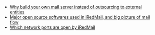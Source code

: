 * [Why build your own mail server instead of outsourcing to external entities](./why.build.your.own.mail.server.html)
* [Major open source softwares used in iRedMail, and big picture of mail flow](./used.components.html)
* [Which network ports are open by iRedMail](./network.ports.html)
